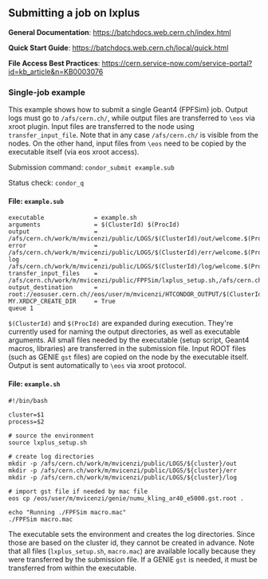 ## Submitting a job on lxplus
**General Documentation**: https://batchdocs.web.cern.ch/index.html

**Quick Start Guide**: https://batchdocs.web.cern.ch/local/quick.html

**File Access Best Practices**: https://cern.service-now.com/service-portal?id=kb_article&n=KB0003076

### Single-job example
This example shows how to submit a single Geant4 (FPFSim) job. Output logs must go to `/afs/cern.ch/`, while output files are transferred to `\eos` via xroot plugin.
Input files are transferred to the node using `transfer_input_file`. Note that in any case `/afs/cern.ch/` is visible from the nodes.
On the other hand, input files from `\eos` need to be copied by the executable itself (via eos xroot access).

Submission command: `condor_submit example.sub`

Status check: `condor_q`

#### File: `example.sub`
```
executable              = example.sh
arguments               = $(ClusterId) $(ProcId)
output                  = /afs/cern.ch/work/m/mvicenzi/public/LOGS/$(ClusterId)/out/welcome.$(ProcId).out
error                   = /afs/cern.ch/work/m/mvicenzi/public/LOGS/$(ClusterId)/err/welcome.$(ProcId).err
log                     = /afs/cern.ch/work/m/mvicenzi/public/LOGS/$(ClusterId)/log/welcome.$(ProcId).log
transfer_input_files    = /afs/cern.ch/work/m/mvicenzi/public/FPFSim/lxplus_setup.sh,/afs/cern.ch/work/m/mvicenzi/public/FLArE/build/FPFSim,/afs/cern.ch/work/m/mvicenzi/public/geometry.mac,/afs/cern.ch/work/m/mvicenzi/public/macro.mac,/afs/cern.ch/work/m/mvicenzi/public/FPFSim/build/libDictOutput_rdict.pcm
output_destination      = root://eosuser.cern.ch//eos/user/m/mvicenzi/HTCONDOR_OUTPUT/$(ClusterId)/
MY.XRDCP_CREATE_DIR     = True
queue 1
```
`$(ClusterId)` and `$(ProcId)` are expanded during execution. 
They're currently used for naming the output directories, as well as executable arguments. 
All small files needed by the executable (setup script, Geant4 macros, libraries) are transferred in the submission file.
Input ROOT files (such as GENIE `gst` files) are copied on the node by the executable itself.
Output is sent automatically to `\eos` via xroot protocol.

#### File: `example.sh`
```
#!/bin/bash

cluster=$1
process=$2

# source the environment
source lxplus_setup.sh

# create log directories
mkdir -p /afs/cern.ch/work/m/mvicenzi/public/LOGS/${cluster}/out
mkdir -p /afs/cern.ch/work/m/mvicenzi/public/LOGS/${cluster}/err
mkdir -p /afs/cern.ch/work/m/mvicenzi/public/LOGS/${cluster}/log

# import gst file if needed by mac file
eos cp /eos/user/m/mvicenzi/genie/numu_kling_ar40_e5000.gst.root . 

echo "Running ./FPFSim macro.mac"
./FPFSim macro.mac
```
The executable sets the environment and creates the log directories. Since those are based on the cluster id, they cannot be created in advance.
Note that all files (`lxplus_setup.sh`, `macro.mac`) are available locally because they were transferred by the submission file.
If a GENIE `gst` is needed, it must be transferred from within the executable.
